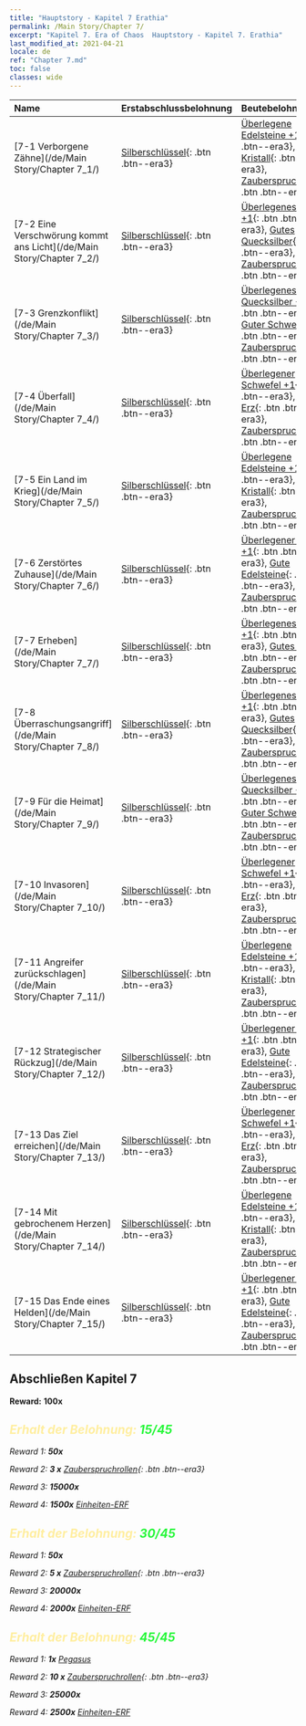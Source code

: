 ```yaml
---
title: "Hauptstory - Kapitel 7 Erathia"
permalink: /Main Story/Chapter 7/
excerpt: "Kapitel 7. Era of Chaos  Hauptstory - Kapitel 7. Erathia"
last_modified_at: 2021-04-21
locale: de
ref: "Chapter 7.md"
toc: false
classes: wide
---
```


  | Name |  Erstabschlussbelohnung | Beutebelohnung |
  |:------------|:------------|:------------| 
  | [7-1 Verborgene Zähne](/de/Main Story/Chapter 7_1/) | [Silberschlüssel](/de/Items/con_693/){: .btn .btn--era3} | [Überlegene Edelsteine +1](/de/Items/mat_23/){: .btn .btn--era3}, [Guter Kristall](/de/Items/mat_17/){: .btn .btn--era3}, [Zauberspruchrollen](/de/Items/con_694/){: .btn .btn--era3} |
  | [7-2 Eine Verschwörung kommt ans Licht](/de/Main Story/Chapter 7_2/) | [Silberschlüssel](/de/Items/con_693/){: .btn .btn--era3} | [Überlegenes Holz +1](/de/Items/mat_20/){: .btn .btn--era3}, [Gutes Quecksilber](/de/Items/mat_14/){: .btn .btn--era3}, [Zauberspruchrollen](/de/Items/con_694/){: .btn .btn--era3} |
  | [7-3 Grenzkonflikt](/de/Main Story/Chapter 7_3/) | [Silberschlüssel](/de/Items/con_693/){: .btn .btn--era3} | [Überlegenes Quecksilber +1](/de/Items/mat_21/){: .btn .btn--era3}, [Guter Schwefel](/de/Items/mat_15/){: .btn .btn--era3}, [Zauberspruchrollen](/de/Items/con_694/){: .btn .btn--era3} |
  | [7-4 Überfall](/de/Main Story/Chapter 7_4/) | [Silberschlüssel](/de/Items/con_693/){: .btn .btn--era3} | [Überlegener Schwefel +1](/de/Items/mat_22/){: .btn .btn--era3}, [Gutes Erz](/de/Items/mat_12/){: .btn .btn--era3}, [Zauberspruchrollen](/de/Items/con_694/){: .btn .btn--era3} |
  | [7-5 Ein Land im Krieg](/de/Main Story/Chapter 7_5/) | [Silberschlüssel](/de/Items/con_693/){: .btn .btn--era3} | [Überlegene Edelsteine +1](/de/Items/mat_23/){: .btn .btn--era3}, [Guter Kristall](/de/Items/mat_17/){: .btn .btn--era3}, [Zauberspruchrollen](/de/Items/con_694/){: .btn .btn--era3} |
  | [7-6 Zerstörtes Zuhause](/de/Main Story/Chapter 7_6/) | [Silberschlüssel](/de/Items/con_693/){: .btn .btn--era3} | [Überlegener Kristall +1](/de/Items/mat_24/){: .btn .btn--era3}, [Gute Edelsteine](/de/Items/mat_16/){: .btn .btn--era3}, [Zauberspruchrollen](/de/Items/con_694/){: .btn .btn--era3} |
  | [7-7 Erheben](/de/Main Story/Chapter 7_7/) | [Silberschlüssel](/de/Items/con_693/){: .btn .btn--era3} | [Überlegenes Erz +1](/de/Items/mat_19/){: .btn .btn--era3}, [Gutes Holz](/de/Items/mat_13/){: .btn .btn--era3}, [Zauberspruchrollen](/de/Items/con_694/){: .btn .btn--era3} |
  | [7-8 Überraschungsangriff](/de/Main Story/Chapter 7_8/) | [Silberschlüssel](/de/Items/con_693/){: .btn .btn--era3} | [Überlegenes Holz +1](/de/Items/mat_20/){: .btn .btn--era3}, [Gutes Quecksilber](/de/Items/mat_14/){: .btn .btn--era3}, [Zauberspruchrollen](/de/Items/con_694/){: .btn .btn--era3} |
  | [7-9 Für die Heimat](/de/Main Story/Chapter 7_9/) | [Silberschlüssel](/de/Items/con_693/){: .btn .btn--era3} | [Überlegenes Quecksilber +1](/de/Items/mat_21/){: .btn .btn--era3}, [Guter Schwefel](/de/Items/mat_15/){: .btn .btn--era3}, [Zauberspruchrollen](/de/Items/con_694/){: .btn .btn--era3} |
  | [7-10 Invasoren](/de/Main Story/Chapter 7_10/) | [Silberschlüssel](/de/Items/con_693/){: .btn .btn--era3} | [Überlegener Schwefel +1](/de/Items/mat_22/){: .btn .btn--era3}, [Gutes Erz](/de/Items/mat_12/){: .btn .btn--era3}, [Zauberspruchrollen](/de/Items/con_694/){: .btn .btn--era3} |
  | [7-11 Angreifer zurückschlagen](/de/Main Story/Chapter 7_11/) | [Silberschlüssel](/de/Items/con_693/){: .btn .btn--era3} | [Überlegene Edelsteine +1](/de/Items/mat_23/){: .btn .btn--era3}, [Guter Kristall](/de/Items/mat_17/){: .btn .btn--era3}, [Zauberspruchrollen](/de/Items/con_694/){: .btn .btn--era3} |
  | [7-12 Strategischer Rückzug](/de/Main Story/Chapter 7_12/) | [Silberschlüssel](/de/Items/con_693/){: .btn .btn--era3} | [Überlegener Kristall +1](/de/Items/mat_24/){: .btn .btn--era3}, [Gute Edelsteine](/de/Items/mat_16/){: .btn .btn--era3}, [Zauberspruchrollen](/de/Items/con_694/){: .btn .btn--era3} |
  | [7-13 Das Ziel erreichen](/de/Main Story/Chapter 7_13/) | [Silberschlüssel](/de/Items/con_693/){: .btn .btn--era3} | [Überlegener Schwefel +1](/de/Items/mat_22/){: .btn .btn--era3}, [Gutes Erz](/de/Items/mat_12/){: .btn .btn--era3}, [Zauberspruchrollen](/de/Items/con_694/){: .btn .btn--era3} |
  | [7-14 Mit gebrochenem Herzen](/de/Main Story/Chapter 7_14/) | [Silberschlüssel](/de/Items/con_693/){: .btn .btn--era3} | [Überlegene Edelsteine +1](/de/Items/mat_23/){: .btn .btn--era3}, [Guter Kristall](/de/Items/mat_17/){: .btn .btn--era3}, [Zauberspruchrollen](/de/Items/con_694/){: .btn .btn--era3} |
  | [7-15 Das Ende eines Helden](/de/Main Story/Chapter 7_15/) | [Silberschlüssel](/de/Items/con_693/){: .btn .btn--era3} | [Überlegener Kristall +1](/de/Items/mat_24/){: .btn .btn--era3}, [Gute Edelsteine](/de/Items/mat_16/){: .btn .btn--era3}, [Zauberspruchrollen](/de/Items/con_694/){: .btn .btn--era3} |


## Abschließen Kapitel 7

 **Reward:**  **100x** <i class="fas fa-gem"/>



## <span style="color: #ffeea0">Erhalt der Belohnung: </span><span style="color: #27f73a">15/45</span>

 Reward 1:  **50x** <i class="fas fa-gem"/>

 Reward 2: **3 x** [Zauberspruchrollen](/de/Items/con_694/){: .btn .btn--era3}

 Reward 3:  **15000x** <i class="fas fa-coins"/>

 Reward 4:  **1500x** [Einheiten-ERF](/de/Items/con_902/)



## <span style="color: #ffeea0">Erhalt der Belohnung: </span><span style="color: #27f73a">30/45</span>

 Reward 1:  **50x** <i class="fas fa-gem"/>

 Reward 2: **5 x** [Zauberspruchrollen](/de/Items/con_694/){: .btn .btn--era3}

 Reward 3:  **20000x** <i class="fas fa-coins"/>

 Reward 4:  **2000x** [Einheiten-ERF](/de/Items/con_902/)



## <span style="color: #ffeea0">Erhalt der Belohnung: </span><span style="color: #27f73a">45/45</span>

 Reward 1:  **1x** [Pegasus](/de/units/Pegasus/)

 Reward 2: **10 x** [Zauberspruchrollen](/de/Items/con_694/){: .btn .btn--era3}

 Reward 3:  **25000x** <i class="fas fa-coins"/>

 Reward 4:  **2500x** [Einheiten-ERF](/de/Items/con_902/)

